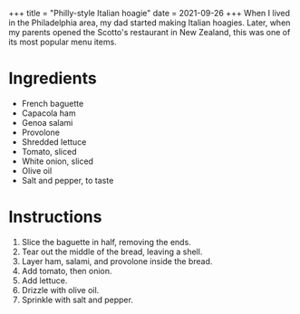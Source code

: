 +++
title = "Philly-style Italian hoagie"
date = 2021-09-26
+++
When I lived in the Philadelphia area, my dad started making Italian hoagies.
Later, when my parents opened the Scotto's restaurant in New Zealand, this
was one of its most popular menu items.

# Ingredients

- French baguette
- Capacola ham
- Genoa salami
- Provolone
- Shredded lettuce
- Tomato, sliced
- White onion, sliced
- Olive oil
- Salt and pepper, to taste

# Instructions

1. Slice the baguette in half, removing the ends.
2. Tear out the middle of the bread, leaving a shell.
3. Layer ham, salami, and provolone inside the bread.
4. Add tomato, then onion.
5. Add lettuce.
6. Drizzle with olive oil.
7. Sprinkle with salt and pepper.
